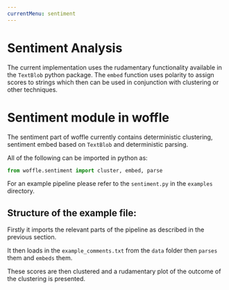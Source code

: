 ```yaml
---
currentMenu: sentiment
---
```


# Sentiment Analysis

The current implementation uses the rudamentary functionality
available in the `TextBlob` python package. The `embed` function 
uses polarity to assign scores to strings which then can be used in
conjunction with clustering or other techniques. 

# Sentiment module in woffle

The sentiment part of woffle currently contains deterministic
clustering, sentiment embed based on `TextBlob` and deterministic
parsing.

All of the following can be imported in python as:

```python
from woffle.sentiment import cluster, embed, parse
``` 

For an example pipeline please refer to the `sentiment.py` in
the `examples` directory.

## Structure of the example file:

Firstly it imports the relevant parts of the pipeline as 
described in the previous section.

It then loads in the `example_comments.txt` from the `data` folder
then `parses` them and `embeds` them. 

These scores are then clustered and a rudamentary plot of the
outcome of the clustering is presented. 

